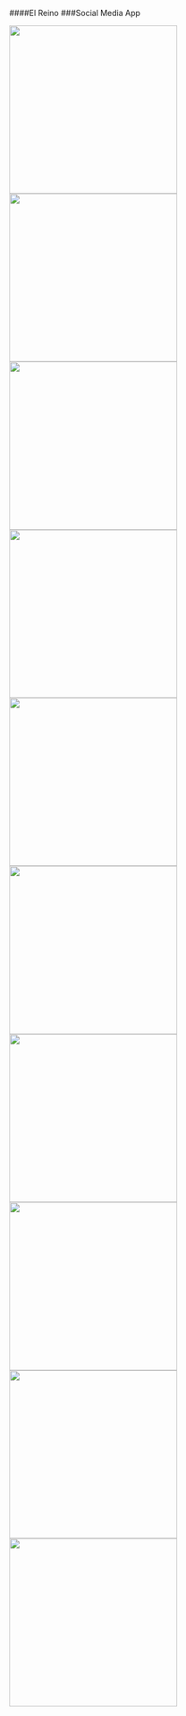 ####El Reino
###Social Media App

<div>
  <img src = "https://github.com/Rwan00/El-Reino/blob/main/screenshots/1.jpg" width = "300">
  <img src = "https://github.com/Rwan00/El-Reino/blob/main/screenshots/2.jpg" width = "300">
</div>

<div>
  <img src = "https://github.com/Rwan00/El-Reino/blob/main/screenshots/3.jpg" width = "300">
  <img src = "https://github.com/Rwan00/El-Reino/blob/main/screenshots/4.jpg" width = "300">
</div>

<div>
  <img src = "https://github.com/Rwan00/El-Reino/blob/main/screenshots/5.jpg" width = "300">
  <img src = "https://github.com/Rwan00/El-Reino/blob/main/screenshots/6.jpg" width = "300">
</div>

<div>
  <img src = "https://github.com/Rwan00/El-Reino/blob/main/screenshots/7.jpg" width = "300">
  <img src = "https://github.com/Rwan00/El-Reino/blob/main/screenshots/8.jpg" width = "300">
</div>

<div>
  <img src = "https://github.com/Rwan00/El-Reino/blob/main/screenshots/9.jpg" width = "300">
  <img src = "https://github.com/Rwan00/El-Reino/blob/main/screenshots/10.jpg" width = "300">
</div>
 
 
